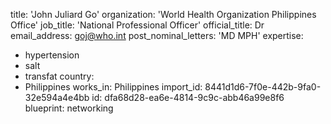 title: 'John Juliard Go'
organization: 'World Health Organization Philippines Office'
job_title: 'National Professional Officer'
official_title: Dr
email_address: goj@who.int
post_nominal_letters: 'MD MPH'
expertise:
  - hypertension
  - salt
  - transfat
country:
  - Philippines
works_in: Philippines
import_id: 8441d1d6-7f0e-442b-9fa0-32e594a4e4bb
id: dfa68d28-ea6e-4814-9c9c-abb46a99e8f6
blueprint: networking
